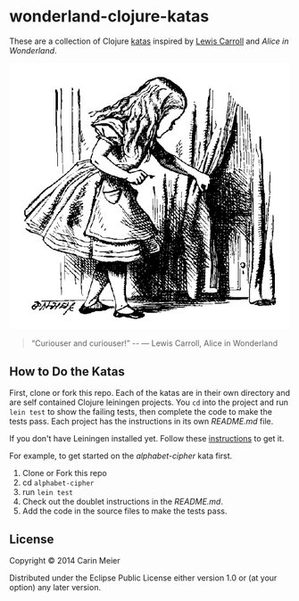 # wonderland-clojure-katas

These are a collection of Clojure
[katas](http://en.wikipedia.org/wiki/Kata_%28programming%29) inspired by
[Lewis Carroll](http://en.wikipedia.org/wiki/Lewis_Carroll) and _Alice
in Wonderland_.

![Alice and the tiny door](/images/alicedoor.gif)

>“Curiouser and curiouser!” 
>-- ― Lewis Carroll, Alice in Wonderland

## How to Do the Katas

First, clone or fork this repo. Each of the katas are in their own
directory and are self contained Clojure leiningen projects.  You `cd`
into the project and run `lein test` to show the failing tests, then
complete the code to make the tests pass. Each project has the
instructions in its own _README.md_ file.

If you don't have Leiningen installed yet.  Follow these [instructions](http://leiningen.org/)
to get it.

For example, to get started on the _alphabet-cipher_ kata first.

1. Clone or Fork this repo
2. cd `alphabet-cipher`
3. run `lein test`
4. Check out the doublet instructions in the _README.md_.
5. Add the code in the source files to make the tests pass.


## License

Copyright © 2014 Carin Meier

Distributed under the Eclipse Public License either version 1.0 or (at
your option) any later version.

